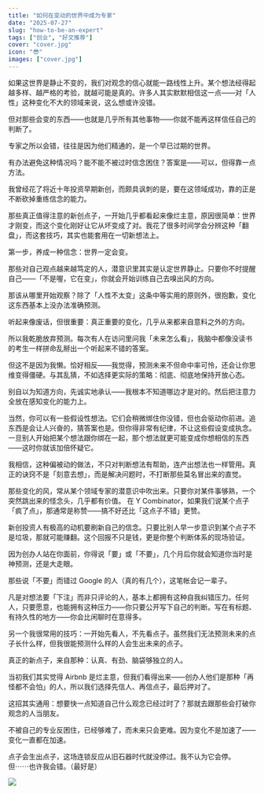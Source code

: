 ```yaml
---
title: "如何在变动的世界中成为专家"
date: "2025-07-27"
slug: "how-to-be-an-expert"
tags: ["创业", "好文推荐"]
cover: "cover.jpg"
icon: "😎"
images: ["cover.jpg"]
---
```

如果这世界是静止不变的，我们对观念的信心就能一路线性上升。某个想法经得起越多样、越严格的考验，就越可能是真的。许多人其实默默相信这一点——对「人性」这种变化不大的领域来说，这么想或许没错。



但对那些会变的东西——也就是几乎所有其他事物——你就不能再这样信任自己的判断了。



专家之所以会错，往往是因为他们精通的，是一个早已过期的世界。



有办法避免这种情况吗？能不能不被过时信念困住？答案是——可以，但得靠一点方法。



我曾经花了将近十年投资早期新创，而颇具讽刺的是，要在这领域成功，靠的正是不断砍掉重练信念的能力。



那些真正值得注意的新创点子，一开始几乎都看起来像烂主意，原因很简单：世界才刚变，而这个变化刚好让它从坏变成了对。我花了很多时间学会分辨这种「翻盘」，而这套技巧，其实也能套用在一切新想法上。



第一步，养成一种信念：世界一定会变。



那些对自己观点越来越笃定的人，潜意识里其实是认定世界静止。只要你不时提醒自己——「不是喔，它在变」，你就会开始训练自己去嗅出风的方向。



那该从哪里开始观察？除了「人性不太变」这条中等实用的原则外，很抱歉，变化这东西基本上没办法准确预测。



听起来像废话，但很重要：真正重要的变化，几乎从来都来自意料之外的方向。



所以我乾脆放弃预测。每次有人在访问里问我「未来怎么看」，我脑中都像没读书的考生一样拼命乱掰出一个听起来不错的答案。



但这不是因为我懒。恰好相反——我觉得，预测未来不但命中率可怜，还会让你思维变得僵硬。与其乱猜，不如选择更实际的策略：彻底、彻底地保持开放心态。



别自以为知道方向，先诚实地承认——我根本不知道哪边才是对的。然后把注意力全放在感知变化的能力上。



当然，你可以有一些假设性想法。它们会稍微绑住你没错，但也会驱动你前进。追东西是会让人兴奋的，猜答案也是。但你得非常有纪律，不让这些假设变成执念。
一旦别人开始把某个想法跟你绑在一起，那个想法就更可能变成你想相信的东西——这时你就该加倍怀疑它。



我相信，这种偏被动的做法，不只对判断想法有帮助，连产出想法也一样管用。真正的诀窍不是「刻意去想」，而是解决问题时，不打断那些莫名冒出来的直觉。



那些变化的风，常从某个领域专家的潜意识中吹出来。只要你对某件事够熟，一个突然跳出来的怪念头，几乎都有价值。
在 Y Combinator，如果我们说某个点子「疯了点」，那通常是称赞——搞不好还比「这点子不错」更赞。



新创投资人有极高的动机要刷新自己的信念。只要比别人早一步意识到某个点子不是垃圾，那就可能赚翻。这个回报不只是钱，更是你整个判断体系的现场验证。



因为创办人站在你面前，你得说「要」或「不要」，几个月后你就会知道你当时是神预测，还是大走眼。



那些说「不要」而错过 Google 的人（真的有几个），这笔帐会记一辈子。



凡是对想法要「下注」而非只评论的人，基本上都拥有这种自我纠错压力。任何人，只要愿意，也能拥有这种压力——你只要公开写下自己的判断。写在有标题、有持久性的地方——你会比闲聊时在意得多。



另一个我很常用的技巧：一开始先看人，不先看点子。虽然我们无法预测未来的点子长什么样，但我很能预测什么样的人会生出未来的点子。



真正的新点子，来自那种：认真、有劲、脑袋够独立的人。



当初我们其实觉得 Airbnb 是烂主意，但我们看得出来——创办人他们是那种「再怪都不会怕」的人，所以我们选择先信人、再信点子，最后押对了。



这招其实通用：想要快一点知道自己什么观念已经过时了？那就去跟那些会打破你观念的人当朋友。



不被自己的专业反困住，已经够难了，而未来只会更难。因为变化不是加速了——变化一直都在加速。



点子会生出点子，这场连锁反应从旧石器时代就没停过。我不认为它会停。
但⋯⋯也许我会错。（最好是）




![](https://prod-files-secure.s3.us-west-2.amazonaws.com/112d0858-5090-4d34-a606-b75eb8d65fd2/46476355-9cf3-4e99-9b7a-3531bc426380/1000202064.png?X-Amz-Algorithm=AWS4-HMAC-SHA256&X-Amz-Content-Sha256=UNSIGNED-PAYLOAD&X-Amz-Credential=ASIAZI2LB466VJXGMDQI%2F20250729%2Fus-west-2%2Fs3%2Faws4_request&X-Amz-Date=20250729T091942Z&X-Amz-Expires=3600&X-Amz-Security-Token=IQoJb3JpZ2luX2VjEHkaCXVzLXdlc3QtMiJIMEYCIQDa8wnLd%2F7PoJRNUTskOdFD5Yt3WxtnF6bH1RkBm8UnGgIhAJ6acyvPDftNSVnaU%2F9LcNgaw5tR%2F%2F4SHYvxlj9KVr9mKogECKL%2F%2F%2F%2F%2F%2F%2F%2F%2F%2FwEQABoMNjM3NDIzMTgzODA1IgzHqiuV%2F9Rz7jn8DCQq3ANLioi7xM1JCoxza6n2Ft22kPHE9a9pzExP42cJb9znF3eImYOtgKe6FZ6kPBY3S2EYfi%2FqRJBoCI7X9I%2F3eDiYseUgsTt1qgoNAe0mUgS6O7JeyzVhnYAkegqi5LvdHJwHUF%2BekoBFR5pBiigkDG7pFlTSDzdyqVHnqkSln05VqhENxv8SqG69DHSw6Q%2F%2FJBMfrWinJkuZUtERsvtYzKYl%2F0CUXrAt8J9VM0HHlYLGlrd4gRlG5LomuiskOpeldsm46q8%2Fy%2F0kWhjvxNAJdHVb7U0DgWUg%2BpBnkhJ%2F%2BrrXwNBHyJXHQwRrVFJyEhGL1CktS8UNnFoP0yl2CzbHOZPHjKQPlRiFuEL68gxYlmSUY6U1TT%2Fm5k8KfCROFSrv0W8D3OXNTaxsT%2BFjaescQkXk1YT6d6FwMW5sH4SA1RIDZYxmMyV4GfmTTIUHRIC3h0GZwo%2BRGW88DbENvyvMVoQUzagidNmvcLh7UFWAYitSXeTyGOR9KtgG%2FxZD6gv2UP2nf5rdCU7KBXQz5P%2BcEfhMJdILTr1v6m67tXO5dSl0DqpBrugBKpr5FNjmxpEE%2B5EQGh2helEI4iRQgyD%2FHQW9XD4L9ATQhiFKA0OoS4acbmCcOfbUJDKlyra%2FMDCGkqLEBjqkAScJbUG2rCBWniGdIv0xJGcT0ILcYMY0tEuKJn26KG6NIg%2BFRC4Lv8eepLnILc2KXdRVF2ZednLrp60seY3xP4GoYTwGUl36ank9ywch9Un3swYBO4IAG86PMyy%2BL1jn1cTfvaDdl08faFTZWLBQmHvIs%2BxqRzHULmiYlUqAqdPwcwM9peuBVQRCXO8TH2lovjTwEycp3%2BYckChzsWlZo8pgRmgJ&X-Amz-Signature=223c469031dd1607ce28a4de200b834a0228fdc3386b2615cea3d442179bb058&X-Amz-SignedHeaders=host&x-amz-checksum-mode=ENABLED&x-id=GetObject)

